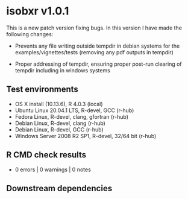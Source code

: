 # isobxr v1.0.1

This is a new patch version fixing bugs. In this version I have made the following changes:

* Prevents any file writing outside tempdir in debian systems 
  for the examples/vignettes/tests
  (removing any pdf outputs in tempdir)

* Proper addressing of tempdir, 
  ensuring proper post-run clearing of tempdir including in windows systems

## Test environments
* OS X install (10.13.6), R 4.0.3 (local)
* Ubuntu Linux 20.04.1 LTS, R-devel, GCC (r-hub)
* Fedora Linux, R-devel, clang, gfortran  (r-hub)
* Debian Linux, R-devel, clang  (r-hub)
* Debian Linux, R-devel, GCC  (r-hub)
* Windows Server 2008 R2 SP1, R-devel, 32/64 bit (r-hub)


## R CMD check results

* 0 errors | 0 warnings | 0 notes 

## Downstream dependencies

